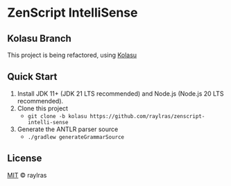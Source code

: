 # ZenScript IntelliSense

## Kolasu Branch
This project is being refactored, using [Kolasu](https://github.com/Strumenta/kolasu)

## Quick Start

1. Install JDK 11+ (JDK 21 LTS recommended) and Node.js (Node.js 20 LTS recommended).
2. Clone this project
    - `git clone -b kolasu https://github.com/raylras/zenscript-intelli-sense`
3. Generate the ANTLR parser source
    - `./gradlew generateGrammarSource`

## License

[MIT](LICENSE) © raylras

